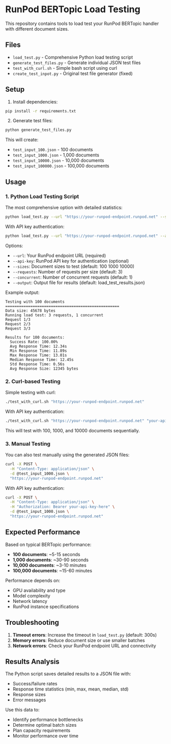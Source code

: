 # RunPod BERTopic Load Testing

This repository contains tools to load test your RunPod BERTopic handler with different document sizes.

## Files

- `load_test.py` - Comprehensive Python load testing script
- `generate_test_files.py` - Generate individual JSON test files
- `test_with_curl.sh` - Simple bash script using curl
- `create_test_inpot.py` - Original test file generator (fixed)

## Setup

1. Install dependencies:
```bash
pip install -r requirements.txt
```

2. Generate test files:
```bash
python generate_test_files.py
```

This will create:
- `test_input_100.json` - 100 documents
- `test_input_1000.json` - 1,000 documents  
- `test_input_10000.json` - 10,000 documents
- `test_input_100000.json` - 100,000 documents

## Usage

### 1. Python Load Testing Script

The most comprehensive option with detailed statistics:

```bash
python load_test.py --url "https://your-runpod-endpoint.runpod.net" --sizes 100 1000 10000 --requests 5 --concurrent 2
```

With API key authentication:

```bash
python load_test.py --url "https://your-runpod-endpoint.runpod.net" --api-key "your-api-key-here" --sizes 100 1000 10000 --requests 5 --concurrent 2
```

Options:
- `--url`: Your RunPod endpoint URL (required)
- `--api-key`: RunPod API key for authentication (optional)
- `--sizes`: Document sizes to test (default: 100 1000 10000)
- `--requests`: Number of requests per size (default: 3)
- `--concurrent`: Number of concurrent requests (default: 1)
- `--output`: Output file for results (default: load_test_results.json)

Example output:
```
Testing with 100 documents
==================================================
Data size: 45678 bytes
Running load test: 3 requests, 1 concurrent
Request 1/3
Request 2/3
Request 3/3

Results for 100 documents:
  Success Rate: 100.00%
  Avg Response Time: 12.34s
  Min Response Time: 11.89s
  Max Response Time: 13.01s
  Median Response Time: 12.45s
  Std Response Time: 0.56s
  Avg Response Size: 12345 bytes
```

### 2. Curl-based Testing

Simple testing with curl:

```bash
./test_with_curl.sh "https://your-runpod-endpoint.runpod.net"
```

With API key authentication:

```bash
./test_with_curl.sh "https://your-runpod-endpoint.runpod.net" "your-api-key-here"
```

This will test with 100, 1000, and 10000 documents sequentially.

### 3. Manual Testing

You can also test manually using the generated JSON files:

```bash
curl -X POST \
  -H "Content-Type: application/json" \
  -d @test_input_1000.json \
  "https://your-runpod-endpoint.runpod.net"
```

With API key authentication:

```bash
curl -X POST \
  -H "Content-Type: application/json" \
  -H "Authorization: Bearer your-api-key-here" \
  -d @test_input_1000.json \
  "https://your-runpod-endpoint.runpod.net"
```

## Expected Performance

Based on typical BERTopic performance:

- **100 documents**: ~5-15 seconds
- **1,000 documents**: ~30-90 seconds  
- **10,000 documents**: ~3-10 minutes
- **100,000 documents**: ~15-60 minutes

Performance depends on:
- GPU availability and type
- Model complexity
- Network latency
- RunPod instance specifications

## Troubleshooting

1. **Timeout errors**: Increase the timeout in `load_test.py` (default: 300s)
2. **Memory errors**: Reduce document size or use smaller batches
3. **Network errors**: Check your RunPod endpoint URL and connectivity

## Results Analysis

The Python script saves detailed results to a JSON file with:
- Success/failure rates
- Response time statistics (min, max, mean, median, std)
- Response sizes
- Error messages

Use this data to:
- Identify performance bottlenecks
- Determine optimal batch sizes
- Plan capacity requirements
- Monitor performance over time 